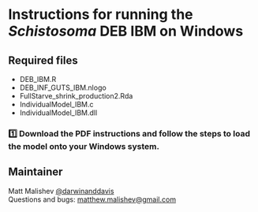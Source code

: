 # Instructions for running the *Schistosoma* DEB IBM on Windows  

## Required files  
- DEB_IBM.R  
- DEB_INF_GUTS_IBM.nlogo  
- FullStarve_shrink_production2.Rda  
- IndividualModel_IBM.c  
- IndividualModel_IBM.dll  

### :one: Download the PDF instructions and follow the steps to load the model onto your Windows system.

## Maintainer  
Matt Malishev [@darwinanddavis](https://researchgate.net/profile/Matt_Malishev)  
Questions and bugs: matthew.malishev@gmail.com  




